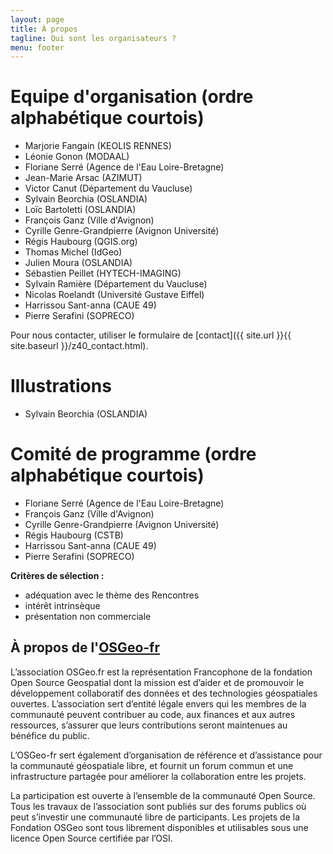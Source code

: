 ```yaml
---
layout: page
title: À propos
tagline: Qui sont les organisateurs ?
menu: footer
---
```


# Equipe d'organisation (ordre alphabétique courtois)

- Marjorie Fangain (KEOLIS RENNES)
- Léonie Gonon (MODAAL)
- Floriane Serré (Agence de l'Eau Loire-Bretagne)
- Jean-Marie Arsac (AZIMUT)
- Victor Canut (Département du Vaucluse)
- Sylvain Beorchia (OSLANDIA)
- Loïc Bartoletti (OSLANDIA)
- François Ganz (Ville d'Avignon)
- Cyrille Genre-Grandpierre (Avignon Université)
- Régis Haubourg (QGIS.org)
- Thomas Michel (IdGeo)
- Julien Moura (OSLANDIA)
- Sébastien Peillet (HYTECH-IMAGING)
- Sylvain Ramière (Département du Vaucluse)
- Nicolas Roelandt (Université Gustave Eiffel)
- Harrissou Sant-anna (CAUE 49)
- Pierre Serafini (SOPRECO)

Pour nous contacter, utiliser le formulaire de [contact]({{ site.url }}{{ site.baseurl }}/z40_contact.html).

# Illustrations

- Sylvain Beorchia (OSLANDIA)

# Comité de programme (ordre alphabétique courtois)

- Floriane Serré (Agence de l'Eau Loire-Bretagne)
- François Ganz (Ville d'Avignon)
- Cyrille Genre-Grandpierre (Avignon Université)
- Régis Haubourg (CSTB)
- Harrissou Sant-anna (CAUE 49)
- Pierre Serafini (SOPRECO)

**Critères de sélection :**

- adéquation avec le thème des Rencontres 
- intérêt intrinsèque
- présentation non commerciale

<!--## À propos de l'[Institut d'Urbanisme et de Géographie Alpine (IUGA)](https://iuga.univ-grenoble-alpes.fr/)

L'UFR Institut d'Urbanisme et de Géographie Alpine a pour vocation l'enseignement et la recherche dans les domaines de la géographie et de l'urbanisme.

Son siège se situe à la Cité des Territoires à Grenoble. Elle dispose d'une antenne au Pradel sur la commune de Miribel (Ardèche).

L'UFR Institut d'Urbanisme et de Géographie Alpine a pour mission d'assurer la formation initiale et continue, la préparation aux examens et concours (diplômes nationaux, internationaux et diplômes d'université) en liaison avec les autres composantes et avec tout autre établissement public à caractère scientifique, culturel et professionnel, de contribuer au développement de la recherche fondamentale et appliquée et à la formation des chercheurs en liaison  avec tout organisme de recherche public ou privé, français ou étranger, à la préparation à l'insertion professionnelle des étudiants et à la coopération internationale dans les domaines de sa compétence.
-->


## À propos de l'[OSGeo-fr](https://www.osgeo.asso.fr)

L’association OSGeo.fr est la représentation Francophone de la fondation Open Source Geospatial dont la mission est d’aider et de promouvoir le développement collaboratif des données et des technologies géospatiales ouvertes. L’association sert d’entité légale envers qui les membres de la communauté peuvent contribuer au code, aux finances et aux autres ressources, s’assurer que leurs contributions seront maintenues au bénéfice du public.

L’OSGeo-fr sert également d’organisation de référence et d’assistance pour la communauté géospatiale libre, et fournit un forum commun et une infrastructure partagée pour améliorer la collaboration entre les projets.

La participation est ouverte à l’ensemble de la communauté Open Source. Tous les travaux de l’association sont publiés sur des forums publics où peut s’investir une communauté libre de participants. Les projets de la Fondation OSGeo sont tous librement disponibles et utilisables sous une licence Open Source certifiée par l’OSI.
 
